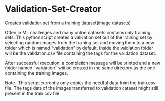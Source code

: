 # Validation-Set-Creator
Creates validation set from a training dataset(image datasets)

Often in ML challenges and many online datasets contains only training sets. This python script creates a validation set out of the training set by selecting random images from the training set and moving them to a new folder which is named "validation" by default.
Inside the valdiation folder will be the validation.csv file containing the tags for the validation dataset.

After successful execution, a completion message will be printed and a new folder named "validation" will be created in the same directory as the one containing the training images.

Note- This script currently only copies the needful data from the train.csv file. The tags data of the images transferred to validation dataset might still present in the train.csv file.
